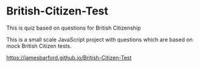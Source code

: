 # British-Citizen-Test
This is quiz based on questions for British Citizenship

This is a small scale JavaScript project with questions which are based on mock British Citizen tests.

https://jamesbarford.github.io/British-Citizen-Test

